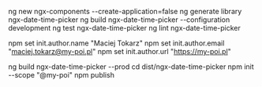 ng new ngx-components --create-application=false
ng generate library ngx-date-time-picker
ng build ngx-date-time-picker --configuration development
ng test ngx-date-time-picker
ng lint ngx-date-time-picker

npm set init.author.name "Maciej Tokarz"
npm set init.author.email "maciej.tokarz@my-poi.pl"
npm set init.author.url "https://my-poi.pl"

ng build ngx-date-time-picker --prod
cd dist/ngx-date-time-picker
npm init --scope "@my-poi"
npm publish
